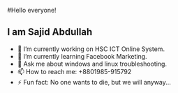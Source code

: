 #Hello everyone!

## I am Sajid Abdullah

- 🔭 I’m currently working on HSC ICT Online System.
- 🌱 I’m currently learning Facebook Marketing.
- 💬 Ask me about windows and linux troubleshooting.
- 📫 How to reach me: +8801985-915792
- ⚡ Fun fact: No one wants to die, but we will anyway...

<!--
**sajid264/sajid264** is a ✨ _special_ ✨ repository because its `README.md` (this file) appears on your GitHub profile.

Here are some ideas to get you started:

- 🔭 I’m currently working on ...
- 🌱 I’m currently learning ...
- 👯 I’m looking to collaborate on ...
- 🤔 I’m looking for help with ...
- 💬 Ask me about ...
- 📫 How to reach me: ...
- 😄 Pronouns: ...
- ⚡ Fun fact: ...
-->

